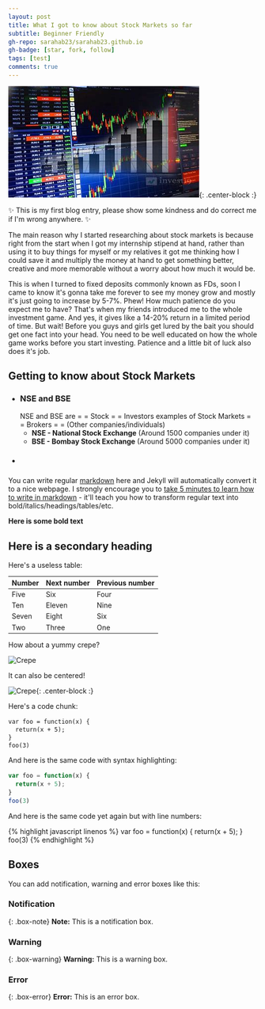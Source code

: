 ```yaml
---
layout: post
title: What I got to know about Stock Markets so far  
subtitle: Beginner Friendly
gh-repo: sarahab23/sarahab23.github.io
gh-badge: [star, fork, follow]
tags: [test]
comments: true
---
```






![Stock Market](https://github.com/sarahab23/sarahab23.github.io/blob/master/img/stock-markets.jpg){: .center-block :}

✨ This is my first blog entry, please show some kindness and do correct me if I'm wrong anywhere. ✨

The main reason why I started researching about stock markets is because right from the start when I got my internship stipend at hand, rather than using it to buy things for myself or my relatives it got me thinking how I could save it and multiply the money at hand to get something better, creative and more memorable without a worry about how much it would be. 

This is when I turned to fixed deposits commonly known as FDs, soon I came to know it's gonna take me forever to see my money grow and mostly it's just going to increase by 5-7%. Phew! How much patience do you expect me to have? That's when my friends introduced me to the whole investment game. And yes, it gives like a 14-20% return in a limited period of time. But wait! Before you guys and girls get lured by the bait you should get one fact into your head. You need to be well educated on how the whole game works before you start investing. Patience and a little bit of luck also does it's job.


## Getting to know about Stock Markets

* ### NSE and BSE
  NSE and BSE are                  = =            Stock                  = =               Investors
  examples of Stock Markets        = =            Brokers                = =               (Other companies/individuals)
  * **NSE - National Stock Exchange** (Around 1500 companies under it)
  *  **BSE - Bombay Stock Exchange** (Around 5000 companies under it)
* ### 








You can write regular [markdown](http://markdowntutorial.com/) here and Jekyll will automatically convert it to a nice webpage.  I strongly encourage you to [take 5 minutes to learn how to write in markdown](http://markdowntutorial.com/) - it'll teach you how to transform regular text into bold/italics/headings/tables/etc.

**Here is some bold text**

## Here is a secondary heading

Here's a useless table:

| Number | Next number | Previous number |
| :------ |:--- | :--- |
| Five | Six | Four |
| Ten | Eleven | Nine |
| Seven | Eight | Six |
| Two | Three | One |


How about a yummy crepe?

![Crepe](https://s3-media3.fl.yelpcdn.com/bphoto/cQ1Yoa75m2yUFFbY2xwuqw/348s.jpg)

It can also be centered!

![Crepe](https://s3-media3.fl.yelpcdn.com/bphoto/cQ1Yoa75m2yUFFbY2xwuqw/348s.jpg){: .center-block :}

Here's a code chunk:

~~~
var foo = function(x) {
  return(x + 5);
}
foo(3)
~~~

And here is the same code with syntax highlighting:

```javascript
var foo = function(x) {
  return(x + 5);
}
foo(3)
```

And here is the same code yet again but with line numbers:

{% highlight javascript linenos %}
var foo = function(x) {
  return(x + 5);
}
foo(3)
{% endhighlight %}

## Boxes
You can add notification, warning and error boxes like this:

### Notification

{: .box-note}
**Note:** This is a notification box.

### Warning

{: .box-warning}
**Warning:** This is a warning box.

### Error

{: .box-error}
**Error:** This is an error box.
